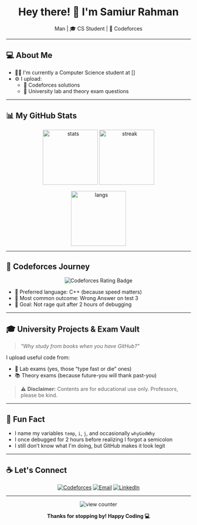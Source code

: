 <h1 align="center">Hey there! 👋 I'm Samiur Rahman</h1>

<p align="center">
  Man | 🎓 CS Student | 🎯 Codeforces


---

## 💻 About Me

- 🧑‍🎓 I'm currently a Computer Science student at []
- ⚙️ I upload:
  - 🏁 Codeforces solutions 
  - 🧪 University lab and theory exam questions 


---

## 📊 My GitHub Stats

<p align="center">
  <img src="https://github-readme-stats.vercel.app/api?username=maiyan09&show_icons=true&theme=radical" height="150" alt="stats"/>
  <img src="https://github-readme-streak-stats.herokuapp.com/?user=maiyan09&theme=radical" height="150" alt="streak"/>
</p>

<p align="center">
  <img src="https://github-readme-stats.vercel.app/api/top-langs/?username=maiyan09&layout=compact&theme=radical" height="150" alt="langs"/>
</p>

---

## 🚀 Codeforces Journey

<p align="center">
  <img src="https://cp-logo.vercel.app/codeforces/maiyan09" alt="Codeforces Rating Badge" />
</p>

- 🧩 Preferred language: C++ (because speed matters)
- 🤖 Most common outcome: Wrong Answer on test 3
- 🎯 Goal: Not rage quit after 2 hours of debugging

---

## 🎓 University Projects & Exam Vault

> _"Why study from books when you have GitHub?"_

I upload useful code from:
- 🧪 Lab exams (yes, those “type fast or die” ones)
- 📚 Theory exams (because future-you will thank past-you)

> ⚠️ **Disclaimer:** Contents are for educational use only. Professors, please be kind.

---

## 🤡 Fun Fact

- I name my variables `temp`, `i`, `j`, and occasionally `whyGodWhy`
- I once debugged for 2 hours before realizing I forgot a semicolon
- I still don’t know what I'm doing, but GitHub makes it look legit

---

## ☕ Let's Connect

<p align="center">
  <a href="https://codeforces.com/profile/maiyan09"><img src="https://img.shields.io/badge/Codeforces-1f8acb?style=for-the-badge&logo=codeforces&logoColor=white" alt="Codeforces"/></a>
  <a href="mailto:your-email@example.com"><img src="https://img.shields.io/badge/Email-D14836?style=for-the-badge&logo=gmail&logoColor=white" alt="Email"/></a>
  <a href="https://www.linkedin.com/in/your-linkedin/"><img src="https://img.shields.io/badge/LinkedIn-blue?style=for-the-badge&logo=linkedin&logoColor=white" alt="LinkedIn"/></a>
</p>

---

<p align="center">
  <img src="https://komarev.com/ghpvc/?username=maiyan09&label=Profile%20views&color=blueviolet&style=flat" alt="view counter"/>
</p>

<p align="center">
  <b>Thanks for stopping by! Happy Coding 💻</b>
</p>

